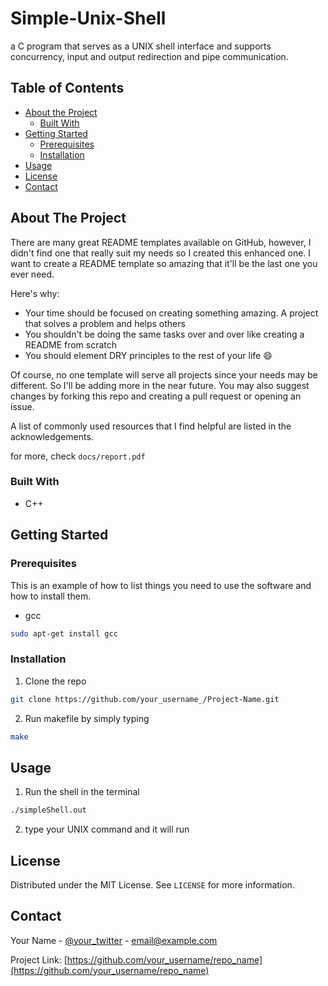 # Simple-Unix-Shell
a C program that serves as a UNIX shell interface and supports concurrency, input and output redirection and pipe communication.

<!-- TABLE OF CONTENTS -->
## Table of Contents

* [About the Project](#about-the-project)
  * [Built With](#built-with)
* [Getting Started](#getting-started)
  * [Prerequisites](#prerequisites)
  * [Installation](#installation)
* [Usage](#usage)
* [License](#license)
* [Contact](#contact)


<!-- ABOUT THE PROJECT -->
## About The Project


There are many great README templates available on GitHub, however, I didn't find one that really suit my needs so I created this enhanced one. I want to create a README template so amazing that it'll be the last one you ever need.

Here's why:
* Your time should be focused on creating something amazing. A project that solves a problem and helps others
* You shouldn't be doing the same tasks over and over like creating a README from scratch
* You should element DRY principles to the rest of your life :smile:

Of course, no one template will serve all projects since your needs may be different. So I'll be adding more in the near future. You may also suggest changes by forking this repo and creating a pull request or opening an issue.

A list of commonly used resources that I find helpful are listed in the acknowledgements.

for more, check `docs/report.pdf`


### Built With
* C++

<!-- GETTING STARTED -->
## Getting Started

### Prerequisites

This is an example of how to list things you need to use the software and how to install them.
* gcc
```sh
sudo apt-get install gcc
```

### Installation

1. Clone the repo
```sh
git clone https://github.com/your_username_/Project-Name.git
```
2. Run makefile by simply typing
```sh
make
```



<!-- USAGE EXAMPLES -->
## Usage

1. Run the shell in the terminal
```sh
./simpleShell.out
```

2. type your UNIX command and it will run


<!-- LICENSE -->
## License

Distributed under the MIT License. See `LICENSE` for more information.



<!-- CONTACT -->
## Contact

Your Name - [@your_twitter](https://twitter.com/your_username) - email@example.com

Project Link: [https://github.com/your_username/repo_name](https://github.com/your_username/repo_name)
